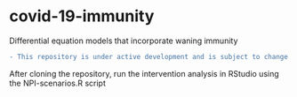 # covid-19-immunity
Differential equation models that incorporate waning immunity

```diff
- This repository is under active development and is subject to change as the analysis evolves
```

After cloning the repository, run the intervention analysis in RStudio using the NPI-scenarios.R script
